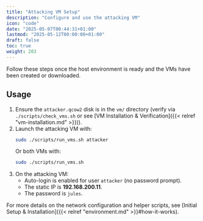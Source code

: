 ```yaml
---
title: "Attacking VM Setup"
description: "Configure and use the attacking VM"
icon: "code"
date: "2025-05-07T00:44:31+01:00"
lastmod: "2025-05-12T00:00:00+01:00"
draft: false
toc: true
weight: 203
---
```


Follow these steps once the host environment is ready and the VMs have been created or downloaded.


## Usage

1. Ensure the `attacker.qcow2` disk is in the `vm/` directory (verify via `./scripts/check_vms.sh` or see [VM Installation & Verification]({{< relref "vm-installation.md" >}})).
2. Launch the attacking VM with:
   ```bash
   sudo ./scripts/run_vms.sh attacker
   ```
   Or both VMs with:
   ```bash
   sudo ./scripts/run_vms.sh
   ```
3. On the attacking VM:
   - Auto-login is enabled for user `attacker` (no password prompt).
   - The static IP is **192.168.200.11**.
   - The password is `jules`.

For more details on the network configuration and helper scripts, see [Initial Setup & Installation]({{< relref "environment.md" >}}#how-it-works). 